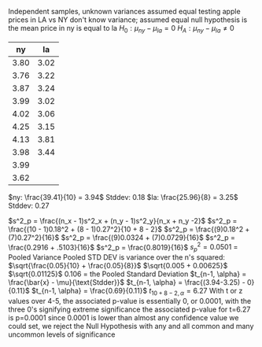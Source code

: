 Independent samples, unknown variances assumed equal
testing apple prices in LA vs NY
	don't know variance; assumed equal
null hypothesis is the mean price in ny is equal to la
	$H_0 : \mu_{ny} - \mu_{la} = 0$
	$H_A : \mu_{ny} - \mu_{la} \neq 0$

| ny   | la   |
| ---- | ---- |
| 3.80 | 3.02 |
| 3.76 | 3.22 |
| 3.87 | 3.24 |
| 3.99 | 3.02 |
| 4.02 | 3.06 |
| 4.25 | 3.15 |
| 4.13 | 3.81 |
| 3.98 | 3.44 |
| 3.99 |      |
| 3.62 |      |
$ny: \frac{39.41}{10} = 3.94$
	Stddev: 0.18
$la: \frac{25.96}{8} = 3.25$
	Stddev: 0.27

$s^2_p = \frac{(n_x - 1)s^2_x + (n_y - 1)s^2_y}{n_x + n_y -2}$
$s^2_p = \frac{(10 - 1)0.18^2 + (8 - 1)0.27^2}{10 + 8 - 2}$
$s^2_p =  \frac{(9)0.18^2 + (7)0.27^2}{16}$
$s^2_p = \frac{(9)0.0324 + (7)0.0729}{16}$
$s^2_p = \frac{0.2916 + .5103}{16}$
$s^2_p =  \frac{0.8019}{16}$
$s^2_p = 0.0501$ = Pooled Variance
	Pooled STD DEV is variance over the n's squared:
	$\sqrt{\frac{0.05}{10} + \frac{0.05}{8}}$
	$\sqrt{0.005 + 0.00625}$
	$\sqrt{0.01125}$
	$0.106$ = the Pooled Standard Deviation
		$t_{n-1, \alpha} = \frac{\bar{x} - \mu}{\text{Stdder}}$
		$t_{n-1, \alpha} = \frac{(3.94-3.25) - 0}{0.11}$
		$t_{n-1, \alpha} =  \frac{0.69}{0.11}$
		$t_{10+8-2, \alpha} =  6.27$
				With t or z values over 4-5, the associated p-value is essentially 0, or 0.0001, with the three 0's signifying extreme significance
				the associated p-value for t=6.27 is p=0.0001
				since 0.0001 is lower than almost any confidence value we could set, we reject the Null Hypothesis with any and all common and many uncommon levels of significance